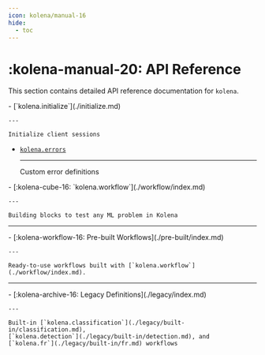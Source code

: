 ```yaml
---
icon: kolena/manual-16
hide:
  - toc
---
```


# :kolena-manual-20: API Reference

This section contains detailed API reference documentation for `kolena`.

<div class="grid cards" markdown>
- [`kolena.initialize`](./initialize.md)

    ---

    Initialize client sessions

- [`kolena.errors`](errors.md)

    ---

    Custom error definitions
</div>

<div class="grid cards" markdown>
- [:kolena-cube-16: `kolena.workflow`](./workflow/index.md)

    ---

    Building blocks to test any ML problem in Kolena
</div>

---

<div class="grid cards" markdown>
- [:kolena-workflow-16: Pre-built Workflows](./pre-built/index.md)

    ---

    Ready-to-use workflows built with [`kolena.workflow`](./workflow/index.md).
</div>

---

<div class="grid cards" markdown>
- [:kolena-archive-16: Legacy Definitions](./legacy/index.md)

    ---

    Built-in [`kolena.classification`](./legacy/built-in/classification.md),
    [`kolena.detection`](./legacy/built-in/detection.md), and [`kolena.fr`](./legacy/built-in/fr.md) workflows
</div>
